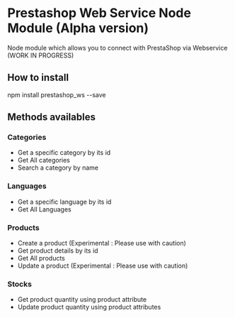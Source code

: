 # Prestashop Web Service Node Module (Alpha version)

Node module which allows you to connect with PrestaShop via Webservice (WORK IN PROGRESS)

## How to install 

npm install prestashop_ws --save

## Methods availables

### Categories

- Get a specific category by its id
- Get All categories
- Search a category by name

### Languages

- Get a specific language by its id
- Get All Languages

### Products

- Create a product (Experimental : Please use with caution)
- Get product details by its id
- Get All products
- Update a product (Experimental : Please use with caution)

### Stocks

- Get product quantity using product attribute
- Update product quantity using product attributes